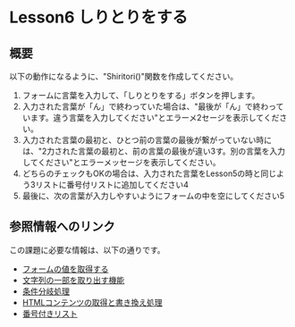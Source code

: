 # Lesson6 しりとりをする

## 概要
以下の動作になるように、"Shiritori()"関数を作成してください。

1. フォームに言葉を入力して、「しりとりをする」ボタンを押します。
1. 入力された言葉が「ん」で終わっていた場合は、"最後が「ん」で終わっています。違う言葉を入力してください"とエラーメ2セージを表示してください。
1. 入力された言葉の最初と、ひとつ前の言葉の最後が繋がっていない時には、"2力された言葉の最初と、前の言葉の最後が違い3す。別の言葉を入力してください"とエラーメッセージを表示してください。
1. どちらのチェックもOKの場合は、入力された言葉をLesson5の時と同じよう3リストに番号付リストに追加してください4
1. 最後に、次の言葉が入力しやすいようにフォームの中を空にしてください5

## 参照情報へのリンク
この課題に必要な情報は、以下の通りです。

* [フォームの値を取得する](http://http://www.pori2.net/js/form/1.html)
* [文字列の一部を取り出す機能](http://www.pori2.net/js/number/8.html)
* [条件分岐処理](http://www.tohoho-web.com/js/statement.htm#stIf)
* [HTMLコンテンツの取得と書き換え処理](http://www.pori2.net/js/DOM/2.html)
* [番号付きリスト](http://www.tohoho-web.com/html/ol.htm)